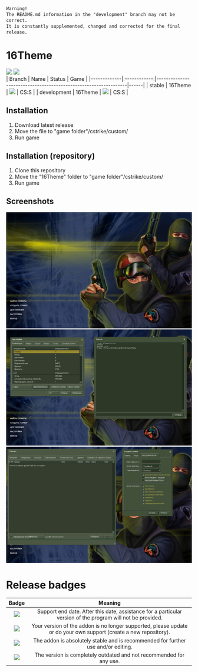 ```
Warning!
The README.md information in the "development" branch may not be correct.
It is constantly supplemented, changed and corrected for the final release.
```
# 16Theme
![](https://img.shields.io/badge/latest-1.3-informational)
![](https://img.shields.io/badge/stable-1.3-informational)
<br>
| Branch      | Name         | Status                                                          | Game |
|-------------|:------------:|-----------------------------------------------------------------|------|
| stable      | 16Theme      | ![](https://img.shields.io/badge/-default_branch-informational) | CS:S |
| development | 16Theme      | ![](https://img.shields.io/badge/development-active-active)     | CS:S |

## Installation
1. Download latest release
2. Move the file to "game folder"/cstrike/custom/
3. Run game

## Installation (repository)
1. Clone this repository
2. Move the "16Theme" folder to "game folder"/cstrike/custom/
3. Run game

## Screenshots
![Screenshot 1](/scr1.png "Main menu")
![Screenshot 2](/scr2.png "Settings")
![Screenshot 3](/scr3.png "Server browser")

# Release badges

| Badge                                                              | Meaning      |
|:------------------------------------------------------------------:|:------------:|
| ![](https://img.shields.io/badge/Supported-01.01.23-informational) | Support end date. After this date, assistance for a particular version of the program will not be provided. |
| ![](https://img.shields.io/badge/Unsupported-gray)                 | Your version of the addon is no longer supported, please update or do your own support (create a new repository). |
| ![](https://img.shields.io/badge/Stable-darkgreen)                 | The addon is absolutely stable and is recommended for further use and/or editing. |
| ![](https://img.shields.io/badge/Legacy-yellow)                    | The version is completely outdated and not recommended for any use. |
